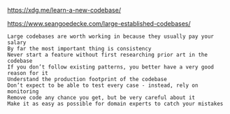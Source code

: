 
https://xdg.me/learn-a-new-codebase/

https://www.seangoedecke.com/large-established-codebases/


```
Large codebases are worth working in because they usually pay your salary
By far the most important thing is consistency
Never start a feature without first researching prior art in the codebase
If you don’t follow existing patterns, you better have a very good reason for it
Understand the production footprint of the codebase
Don’t expect to be able to test every case - instead, rely on monitoring
Remove code any chance you get, but be very careful about it
Make it as easy as possible for domain experts to catch your mistakes
```
